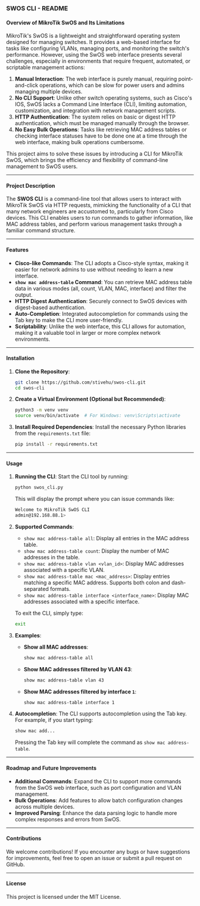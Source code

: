 ### SWOS CLI - README

#### Overview of MikroTik SwOS and Its Limitations

MikroTik's SwOS is a lightweight and straightforward operating system designed for managing switches. It provides a web-based interface for tasks like configuring VLANs, managing ports, and monitoring the switch's performance. However, using the SwOS web interface presents several challenges, especially in environments that require frequent, automated, or scriptable management actions:

1. **Manual Interaction**: The web interface is purely manual, requiring point-and-click operations, which can be slow for power users and admins managing multiple devices.
2. **No CLI Support**: Unlike other switch operating systems, such as Cisco's IOS, SwOS lacks a Command Line Interface (CLI), limiting automation, customization, and integration with network management scripts.
3. **HTTP Authentication**: The system relies on basic or digest HTTP authentication, which must be managed manually through the browser.
4. **No Easy Bulk Operations**: Tasks like retrieving MAC address tables or checking interface statuses have to be done one at a time through the web interface, making bulk operations cumbersome.

This project aims to solve these issues by introducing a CLI for MikroTik SwOS, which brings the efficiency and flexibility of command-line management to SwOS users.

---

#### Project Description

The **SWOS CLI** is a command-line tool that allows users to interact with MikroTik SwOS via HTTP requests, mimicking the functionality of a CLI that many network engineers are accustomed to, particularly from Cisco devices. This CLI enables users to run commands to gather information, like MAC address tables, and perform various management tasks through a familiar command structure.

---

#### Features

- **Cisco-like Commands**: The CLI adopts a Cisco-style syntax, making it easier for network admins to use without needing to learn a new interface.
- **`show mac address-table` Command**: You can retrieve MAC address table data in various modes (all, count, VLAN, MAC, interface) and filter the output.
- **HTTP Digest Authentication**: Securely connect to SwOS devices with digest-based authentication.
- **Auto-Completion**: Integrated autocompletion for commands using the Tab key to make the CLI more user-friendly.
- **Scriptability**: Unlike the web interface, this CLI allows for automation, making it a valuable tool in larger or more complex network environments.

---

#### Installation

1. **Clone the Repository**:
   ```bash
   git clone https://github.com/stivehu/swos-cli.git
   cd swos-cli
   ```

2. **Create a Virtual Environment (Optional but Recommended)**:
   ```bash
   python3 -m venv venv
   source venv/bin/activate  # For Windows: venv\Scripts\activate
   ```

3. **Install Required Dependencies**:
   Install the necessary Python libraries from the `requirements.txt` file:
   ```bash
   pip install -r requirements.txt
   ```

---

#### Usage

1. **Running the CLI**:
   Start the CLI tool by running:
   ```bash
   python swos_cli.py
   ```

   This will display the prompt where you can issue commands like:
   ```bash
   Welcome to MikroTik SwOS CLI
   admin@192.168.88.1> 
   ```

2. **Supported Commands**:
   - `show mac address-table all`: Display all entries in the MAC address table.
   - `show mac address-table count`: Display the number of MAC addresses in the table.
   - `show mac address-table vlan <vlan_id>`: Display MAC addresses associated with a specific VLAN.
   - `show mac address-table mac <mac_address>`: Display entries matching a specific MAC address. Supports both colon and dash-separated formats.
   - `show mac address-table interface <interface_name>`: Display MAC addresses associated with a specific interface.

   To exit the CLI, simply type:
   ```bash
   exit
   ```

3. **Examples**:
   - **Show all MAC addresses**:
     ```bash
     show mac address-table all
     ```
   - **Show MAC addresses filtered by VLAN 43**:
     ```bash
     show mac address-table vlan 43
     ```
   - **Show MAC addresses filtered by interface `1`**:
     ```bash
     show mac address-table interface 1
     ```

4. **Autocompletion**:
   The CLI supports autocompletion using the Tab key. For example, if you start typing:
   ```bash
   show mac add...
   ```
   Pressing the Tab key will complete the command as `show mac address-table`.

---

#### Roadmap and Future Improvements

- **Additional Commands**: Expand the CLI to support more commands from the SwOS web interface, such as port configuration and VLAN management.
- **Bulk Operations**: Add features to allow batch configuration changes across multiple devices.
- **Improved Parsing**: Enhance the data parsing logic to handle more complex responses and errors from SwOS.

---

#### Contributions

We welcome contributions! If you encounter any bugs or have suggestions for improvements, feel free to open an issue or submit a pull request on GitHub.

---

#### License

This project is licensed under the MIT License.